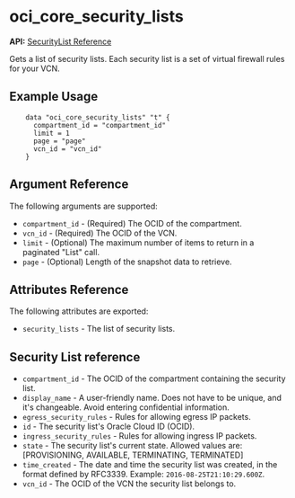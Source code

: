 # oci\_core\_security\_lists

**API:** [SecurityList Reference][b6e408bf]

  [b6e408bf]: https://docs.us-phoenix-1.oraclecloud.com/api/#/en/iaas/20160918/SecurityList/ "SecurityListReference"

Gets a list of security lists. Each security list is a set of virtual firewall rules for your VCN.

## Example Usage

```
    data "oci_core_security_lists" "t" {
      compartment_id = "compartment_id"
      limit = 1
      page = "page"
      vcn_id = "vcn_id"
    }
```

## Argument Reference

The following arguments are supported:

* `compartment_id` - (Required) The OCID of the compartment.
* `vcn_id` - (Required) The OCID of the VCN.
* `limit` - (Optional) The maximum number of items to return in a paginated "List" call.
* `page` - (Optional) Length of the snapshot data to retrieve.

## Attributes Reference

The following attributes are exported:

* `security_lists` - The list of security lists.

## Security List reference
* `compartment_id` - The OCID of the compartment containing the security list.
* `display_name` - A user-friendly name. Does not have to be unique, and it's changeable. Avoid entering confidential information.
* `egress_security_rules` - Rules for allowing egress IP packets.
* `id` - The security list's Oracle Cloud ID (OCID).
* `ingress_security_rules` - Rules for allowing ingress IP packets.
* `state` - The security list's current state. Allowed values are: [PROVISIONING, AVAILABLE, TERMINATING, TERMINATED]
* `time_created` - The date and time the security list was created, in the format defined by RFC3339.  Example: `2016-08-25T21:10:29.600Z`.
* `vcn_id` - The OCID of the VCN the security list belongs to.
